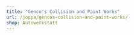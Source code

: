 ```yaml
---
title: "Genco's Collision and Paint Works"
url: /joppa/gencos-collision-and-paint-works/
shop: Autowerkstatt
---
```

